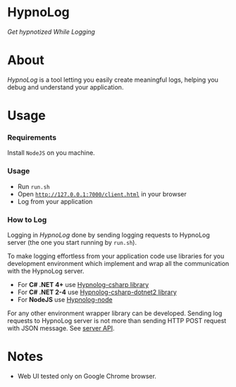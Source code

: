 HypnoLog
==========================

*Get hypnotized While Logging*

# About
*HypnoLog* is a tool letting you easily create meaningful logs, helping you
debug and understand your application.



# Usage

### Requirements ###
Install `NodeJS` on you machine.

### Usage ###
- Run `run.sh`
- Open [`http://127.0.0.1:7000/client.html`](http://127.0.0.1:7000/client.html) in your browser
- Log from your application

### How to Log ###

Logging in *HypnoLog* done by sending logging requests to HypnoLog server (the one you start running by `run.sh`).

To make logging effortless from your application code use libraries for you development environment which implement and wrap all the communication with the HypnoLog server.

- For **C# .NET 4+** use [Hypnolog-csharp library](#)
- For **C# .NET 2-4** use [Hypnolog-csharp-dotnet2 library](#)
- For **NodeJS** use [Hypnolog-node](#)

For any other environment wrapper library can be developed. Sending log requests to HypnoLog server is not more than sending HTTP POST request with JSON message. See [server API](#).

# Notes

- Web UI tested only on Google Chrome browser.

